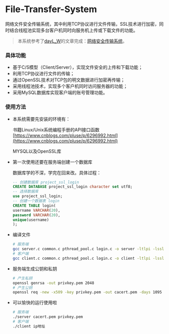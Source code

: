 # File-Transfer-System
网络文件安全传输系统，其中利用TCP协议进行文件传输，SSL技术进行加密，同时结合线程池实现多台客户机同时向服务机上传或下载文件的功能。

> 本系统参考了[dayL_W](https://blog.csdn.net/u013181595)的文章完成：[网络安全传输系统](https://so.csdn.net/so/search/s.do?q=%E7%BD%91%E7%BB%9C%E5%AE%89%E5%85%A8%E4%BC%A0%E8%BE%93%E7%B3%BB%E7%BB%9F&t=blog&u=u013181595)。

### 具体功能

- 基于C/S模型（Client/Server），实现文件安全的上传和下载功能；
- 利用TCP协议进行文件的传输；
- 通过OpenSSL技术对TCP包的明文数据进行加密再传输；
- 采用线程池技术，实现多个客户机同时访问服务器的功能；
- 采用MySQL数据库实现客户端的账号管理功能。

### 使用方法

- 本系统需要先安装的环境有：

  书籍Linux/Unix系统编程手册的API接口函数[https://www.cnblogs.com/pluse/p/6296992.html](https://www.cnblogs.com/pluse/p/6296992.html)

  MYSQL以及OpenSSL库

- 第一次使用还要在服务端创建一个数据库

  数据库学的不深，学完在回来改。具体过程：

  ```sql
  -- 创建数据库 project_ssl_login
  CREATE DATABASE project_ssl_login character set utf8;
  -- 选择数据库
  use project_ssl_login;
  -- 创建一个数据表 login
  CREATE TABLE login(
  username VARCHAR(20),
  password VARCHAR(20),
  unique(username)
  );
  ```

- 编译文件

  ```bash
  # 服务端
  gcc server.c common.c pthread_pool.c login.c -o server -ltlpi -lssl -lcrypto -ldl -lpthread -I/usr/include/mysql/ -lmysqlclient -Wall -g
  # 客户端
  gcc client.c common.c pthread_pool.c login.c -o client -ltlpi -lssl -lcrypto -ldl -lpthread -I/usr/include/mysql/ -lmysqlclient -Wall -g
  ```

- 服务端生成公钥和私钥

  ```bash
  # 产生私钥
  openssl genrsa -out privkey.pem 2048
  # 产生公钥
  openssl req -new -x509 -key privkey.pem -out cacert.pem -days 1095
  ```

- 可以愉快的运行使用啦

  ```bash
  # 服务端
  ./server cacert.pem privkey.pem   
  # 客户端
  ./client ip地址
  ```

  